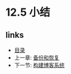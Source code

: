 # 12.5 小结

## links
   * [目录](<preface.md>)
   * 上一章: [备份和恢复](<12.4.md>)
   * 下一节: [构建博客系统](<13.md>)